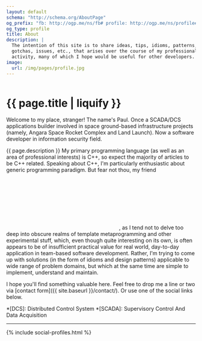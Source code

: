 ```yaml
---
layout: default
schema: "http://schema.org/AboutPage"
og_prefix: "fb: http://ogp.me/ns/fb# profile: http://ogp.me/ns/profile#"
og_type: profile
title: About
description: |
  The intention of this site is to share ideas, tips, idioms, patterns,
  gotchas, issues, etc., that arises over the course of my professional
  activity, many of which I hope would be useful for other developers.
image:
  url: /img/pages/profile.jpg
---
```


<figure><img src="{{ site.baseurl }}/img/pages/about.jpg" alt></figure>

# {{ page.title | liquify }}
<span class="drop-letter">W</span><span>elcome</span> to my place, stranger!
The name's Paul. Once a SCADA/DCS applications builder involved in space
ground-based infrastructure projects (namely, Angara Space Rocket Complex and
Land Launch). Now a software developer in information security field.

{{ page.description }} My primary programming language (as well as an area of
professional interests) is C++, so expect the majority of articles to be C++
related. Speaking about C++, I'm particularly enthusiastic about generic
programming paradigm. But fear not thou, my friend <svg class="icon icon-smile-o"><use xlink:href="{{ site.baseurl }}/svg/symbol-defs.svgz#icon-smile-o"><title>Smiley Face</title></use></svg>,
as I tend not to delve too deep into obscure realms of template metaprogramming
and other experimental stuff, which, even though quite interesting on its own,
is often appears to be of insufficient practical value for real world,
day-to-day application in team-based software development. Rather, I'm trying
to come up with solutions (in the form of idioms and design patterns)
applicable to wide range of problem domains, but which at the same time are
simple to implement, understand and maintain.

I hope you'll find something valuable here. Feel free to drop me a line or two
via [contact form]({{ site.baseurl }}/contact/). Or use one of the social
links below.

*[DCS]: Distributed Control System
*[SCADA]: Supervisory Control And Data Acquisition

---

{% include social-profiles.html %}

<!-- https://developers.google.com/structured-data/customize/social-profiles -->
<script type="application/ld+json">
  {
    "@context" : "http://schema.org",
    "@type" : "Person",
    "name" : "Pavel Frolov",
    "url" : "{{ site.url }}{{ site.base_url }}{{ page.url }}",
    "image": "{{ site.url }}{{ site.baseurl }}{{ page.image.url }}",
    "sameAs" : [
      "{{ site.facebook.profile }}",
      "{{ site.twitter.profile }}",
      "{{ site.linkedin_profile }}",
      "{{ site.github_profile }}"
    ],
    "gender": "male",
    "alumniOf": "Moscow State Industrial University",
    "jobTitle": "Software Developer",
    "worksFor": "Positive Technologies"
  }
</script>

<!-- https://developers.google.com/structured-data/breadcrumbs -->
<script type="application/ld+json">
  {
    "@context": "http://schema.org",
    "@type": "BreadcrumbList",
    "itemListElement": [
      {
        "@type": "ListItem",
        "position": 1,
        "item": {
          "@id": "{{ site.url}}{{ site.baseurl }}",
          "name": "Home"
        }
      },
      {
        "@type": "ListItem",
        "position": 2,
        "item": {
          "@id": "{{ site.url}}{{ site.baseurl }}{{ page.url }}",
          "name": "{{ page.title }}"
        }
      }
    ]
  }
</script>
